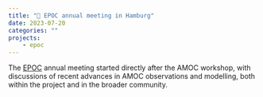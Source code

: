 ```yaml
---
title: "👥 EPOC annual meeting in Hamburg"
date: 2023-07-20
categories: ""
projects:
    - epoc
---
```


The [EPOC](https://www.epoc-eu.org) annual meeting started directly after the AMOC workshop, with discussions of recent advances in AMOC observations and modelling, both within 
the project and in the broader community.


